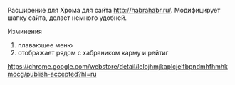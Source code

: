 Расширение для Хрома для сайта http://habrahabr.ru/.
Модифицирует шапку сайта, делает немного удобней.

Изминения 
1. плавающее меню
2. отображает рядом с хабраником карму и рейтиг

https://chrome.google.com/webstore/detail/lelojhmjkaplcjelfbpndmhfhmhkmocg/publish-accepted?hl=ru